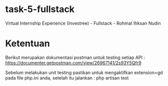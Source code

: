 # task-5-fullstack

Virtual Internship Experience (Investree) - Fullstack - Rohmat Ihksan Nudin



# Ketentuan

Berikut merupakan dokumentasi postman untuk testing setiap API :
https://documenter.getpostman.com/view/26967141/2s93Y5Qfr9

Sebelum melakukan unit testing pastikan untuk mengaktifkan extension=gd pada file php.ini anda, 
setelah itu jalankan :
php artisan test
